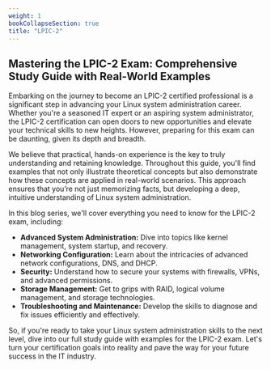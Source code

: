 ```yaml
---
weight: 1
bookCollapseSection: true
title: "LPIC-2"
---
```


## Mastering the LPIC-2 Exam: Comprehensive Study Guide with Real-World Examples

Embarking on the journey to become an LPIC-2 certified professional is a significant step in advancing your Linux system administration career. Whether you're a seasoned IT expert or an aspiring system administrator, the LPIC-2 certification can open doors to new opportunities and elevate your technical skills to new heights. However, preparing for this exam can be daunting, given its depth and breadth.

We believe that practical, hands-on experience is the key to truly understanding and retaining knowledge. Throughout this guide, you'll find examples that not only illustrate theoretical concepts but also demonstrate how these concepts are applied in real-world scenarios. This approach ensures that you’re not just memorizing facts, but developing a deep, intuitive understanding of Linux system administration.

In this blog series, we'll cover everything you need to know for the LPIC-2 exam, including:

- **Advanced System Administration:** Dive into topics like kernel management, system startup, and recovery.
- **Networking Configuration:** Learn about the intricacies of advanced network configurations, DNS, and DHCP.
- **Security:** Understand how to secure your systems with firewalls, VPNs, and advanced permissions.
- **Storage Management:** Get to grips with RAID, logical volume management, and storage technologies.
- **Troubleshooting and Maintenance:** Develop the skills to diagnose and fix issues efficiently and effectively.

So, if you're ready to take your Linux system administration skills to the next level, dive into our full study guide with examples for the LPIC-2 exam. Let's turn your certification goals into reality and pave the way for your future success in the IT industry.
